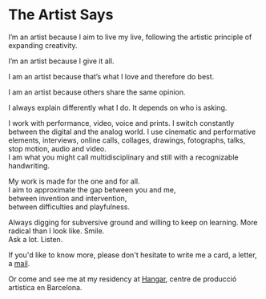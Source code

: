 # The Artist Says

I’m an artist because I aim to live my live, following the artistic principle of expanding creativity.
  
I’m an artist because I give it all.
  
I am an artist because that’s what I love and therefore do best.

I am an artist because others share the same opinion. 
 
I always explain differently what I do. It depends on who is asking.   

I work with performance, video, voice and prints. I switch constantly between the digital and the analog world. I use cinematic and performative elements, interviews, online calls, collages, drawings, fotographs, talks, stop motion, audio and video.  
I am what you might call multidisciplinary and still with a recognizable handwriting.
  
My work is made for the one and for all.   
I aim to approximate the gap between you and me,   
between invention and intervention,   
between difficulties and playfulness.

Always digging for subversive ground and willing to keep on learning. More radical than I look like. Smile.  
Ask a lot. Listen.

If you'd like to know more, please don't hesitate to write me a card, a letter, a [mail](mailto:contact@christinaschultz.com).

Or come and see me at my residency at [Hangar](https://hangar.org/ca/residents/artistes-residents/), centre de producció artística en Barcelona.